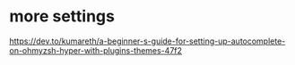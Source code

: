 
# more settings

https://dev.to/kumareth/a-beginner-s-guide-for-setting-up-autocomplete-on-ohmyzsh-hyper-with-plugins-themes-47f2
